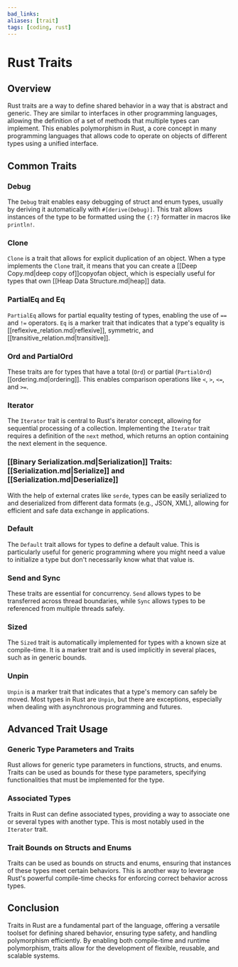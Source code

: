 ```yaml
---
bad_links: 
aliases: [trait]
tags: [coding, rust]
---
```

# Rust Traits

## Overview

Rust traits are a way to define shared behavior in a way that is abstract and generic. They are similar to interfaces in other programming languages, allowing the definition of a set of methods that multiple types can implement. This enables polymorphism in Rust, a core concept in many programming languages that allows code to operate on objects of different types using a unified interface. 
## Common Traits

### Debug

The `Debug` trait enables easy debugging of struct and enum types, usually by deriving it automatically with `#[derive(Debug)]`. This trait allows instances of the type to be formatted using the `{:?}` formatter in macros like `println!`.

### Clone

`Clone` is a trait that allows for explicit duplication of an object. When a type implements the `Clone` trait, it means that you can create a [[Deep Copy.md|deep copy of]]copyofan object, which is especially useful for types that own [[Heap Data Structure.md|heap]] data.

### PartialEq and Eq

`PartialEq` allows for partial equality testing of types, enabling the use of `==` and `!=` operators. `Eq` is a marker trait that indicates that a type's equality is [[reflexive_relation.md|reflexive]], symmetric, and [[transitive_relation.md|transitive]].

### Ord and PartialOrd

These traits are for types that have a total (`Ord`) or partial (`PartialOrd`) [[ordering.md|ordering]]. This enables comparison operations like `<`, `>`, `<=`, and `>=`.

### Iterator

The `Iterator` trait is central to Rust's iterator concept, allowing for sequential processing of a collection. Implementing the `Iterator` trait requires a definition of the `next` method, which returns an option containing the next element in the sequence.

### [[Binary Serialization.md|Serialization]] Traits: [[Serialization.md|Serialize]] and [[Serialization.md|Deserialize]]

With the help of external crates like `serde`, types can be easily serialized to and deserialized from different data formats (e.g., JSON, XML), allowing for efficient and safe data exchange in applications.

### Default

The `Default` trait allows for types to define a default value. This is particularly useful for generic programming where you might need a value to initialize a type but don't necessarily know what that value is.

### Send and Sync

These traits are essential for concurrency. `Send` allows types to be transferred across thread boundaries, while `Sync` allows types to be referenced from multiple threads safely.

### Sized

The `Sized` trait is automatically implemented for types with a known size at compile-time. It is a marker trait and is used implicitly in several places, such as in generic bounds.

### Unpin

`Unpin` is a marker trait that indicates that a type's memory can safely be moved. Most types in Rust are `Unpin`, but there are exceptions, especially when dealing with asynchronous programming and futures.

## Advanced Trait Usage

### Generic Type Parameters and Traits

Rust allows for generic type parameters in functions, structs, and enums. Traits can be used as bounds for these type parameters, specifying functionalities that must be implemented for the type.

### Associated Types

Traits in Rust can define associated types, providing a way to associate one or several types with another type. This is most notably used in the `Iterator` trait.

### Trait Bounds on Structs and Enums

Traits can be used as bounds on structs and enums, ensuring that instances of these types meet certain behaviors. This is another way to leverage Rust's powerful compile-time checks for enforcing correct behavior across types.

## Conclusion

Traits in Rust are a fundamental part of the language, offering a versatile toolset for defining shared behavior, ensuring type safety, and handling polymorphism efficiently. By enabling both compile-time and runtime polymorphism, traits allow for the development of flexible, reusable, and scalable systems.